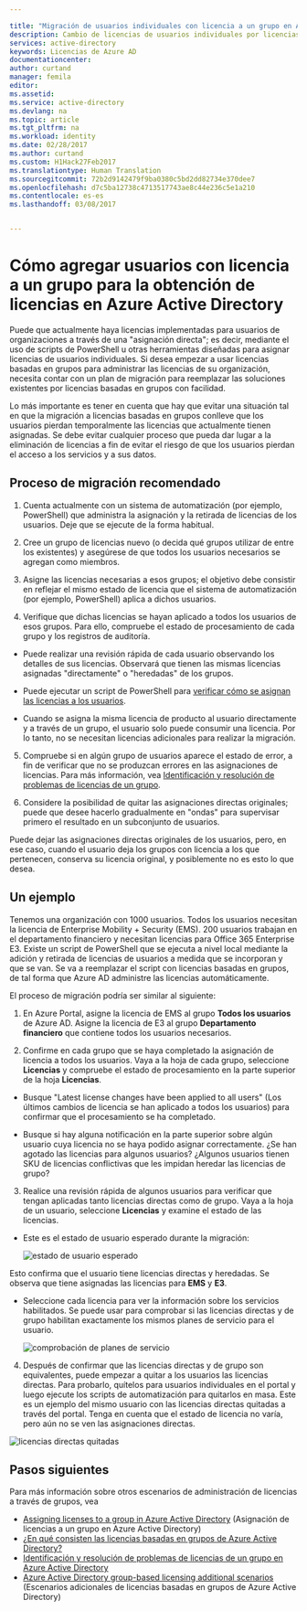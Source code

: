 ```yaml
---

title: "Migración de usuarios individuales con licencia a un grupo en Azure Active Directory | Microsoft Docs"
description: Cambio de licencias de usuarios individuales por licencias basadas en grupos mediante Azure Active Directory
services: active-directory
keywords: Licencias de Azure AD
documentationcenter: 
author: curtand
manager: femila
editor: 
ms.assetid: 
ms.service: active-directory
ms.devlang: na
ms.topic: article
ms.tgt_pltfrm: na
ms.workload: identity
ms.date: 02/28/2017
ms.author: curtand
ms.custom: H1Hack27Feb2017
ms.translationtype: Human Translation
ms.sourcegitcommit: 72b2d9142479f9ba0380c5bd2dd82734e370dee7
ms.openlocfilehash: d7c5ba12738c4713517743ae8c44e236c5e1a210
ms.contentlocale: es-es
ms.lasthandoff: 03/08/2017


---
```


# <a name="how-to-add-licensed-users-to-a-group-for-licensing-in-azure-active-directory"></a>Cómo agregar usuarios con licencia a un grupo para la obtención de licencias en Azure Active Directory

Puede que actualmente haya licencias implementadas para usuarios de organizaciones a través de una "asignación directa"; es decir, mediante el uso de scripts de PowerShell u otras herramientas diseñadas para asignar licencias de usuarios individuales. Si desea empezar a usar licencias basadas en grupos para administrar las licencias de su organización, necesita contar con un plan de migración para reemplazar las soluciones existentes por licencias basadas en grupos con facilidad.

Lo más importante es tener en cuenta que hay que evitar una situación tal en que la migración a licencias basadas en grupos conlleve que los usuarios pierdan temporalmente las licencias que actualmente tienen asignadas. Se debe evitar cualquier proceso que pueda dar lugar a la eliminación de licencias a fin de evitar el riesgo de que los usuarios pierdan el acceso a los servicios y a sus datos.

## <a name="recommended-migration-process"></a>Proceso de migración recomendado

1. Cuenta actualmente con un sistema de automatización (por ejemplo, PowerShell) que administra la asignación y la retirada de licencias de los usuarios. Deje que se ejecute de la forma habitual.

2. Cree un grupo de licencias nuevo (o decida qué grupos utilizar de entre los existentes) y asegúrese de que todos los usuarios necesarios se agregan como miembros.

3. Asigne las licencias necesarias a esos grupos; el objetivo debe consistir en reflejar el mismo estado de licencia que el sistema de automatización (por ejemplo, PowerShell) aplica a dichos usuarios.

4. Verifique que dichas licencias se hayan aplicado a todos los usuarios de esos grupos. Para ello, compruebe el estado de procesamiento de cada grupo y los registros de auditoría.

  - Puede realizar una revisión rápida de cada usuario observando los detalles de sus licencias. Observará que tienen las mismas licencias asignadas "directamente" o "heredadas" de los grupos.

  - Puede ejecutar un script de PowerShell para [verificar cómo se asignan las licencias a los usuarios](active-directory-licensing-group-advanced.md#use-powershell-to-see-who-has-inherited-and-direct-licenses).

  - Cuando se asigna la misma licencia de producto al usuario directamente y a través de un grupo, el usuario solo puede consumir una licencia. Por lo tanto, no se necesitan licencias adicionales para realizar la migración.

5. Compruebe si en algún grupo de usuarios aparece el estado de error, a fin de verificar que no se produzcan errores en las asignaciones de licencias. Para más información, vea [Identificación y resolución de problemas de licencias de un grupo](active-directory-licensing-group-problem-resolution-azure-portal.md).

6. Considere la posibilidad de quitar las asignaciones directas originales; puede que desee hacerlo gradualmente en "ondas" para supervisar primero el resultado en un subconjunto de usuarios.

  Puede dejar las asignaciones directas originales de los usuarios, pero, en ese caso, cuando el usuario deja los grupos con licencia a los que pertenecen, conserva su licencia original, y posiblemente no es esto lo que desea.

## <a name="an-example"></a>Un ejemplo

Tenemos una organización con 1000 usuarios. Todos los usuarios necesitan la licencia de Enterprise Mobility + Security (EMS). 200 usuarios trabajan en el departamento financiero y necesitan licencias para Office 365 Enterprise E3. Existe un script de PowerShell que se ejecuta a nivel local mediante la adición y retirada de licencias de usuarios a medida que se incorporan y que se van. Se va a reemplazar el script con licencias basadas en grupos, de tal forma que Azure AD administre las licencias automáticamente.

El proceso de migración podría ser similar al siguiente:

1. En Azure Portal, asigne la licencia de EMS al grupo **Todos los usuarios** de Azure AD. Asigne la licencia de E3 al grupo **Departamento financiero** que contiene todos los usuarios necesarios.

2. Confirme en cada grupo que se haya completado la asignación de licencia a todos los usuarios. Vaya a la hoja de cada grupo, seleccione **Licencias** y compruebe el estado de procesamiento en la parte superior de la hoja **Licencias**.

  - Busque "Latest license changes have been applied to all users" (Los últimos cambios de licencia se han aplicado a todos los usuarios) para confirmar que el procesamiento se ha completado.

  - Busque si hay alguna notificación en la parte superior sobre algún usuario cuya licencia no se haya podido asignar correctamente. ¿Se han agotado las licencias para algunos usuarios? ¿Algunos usuarios tienen SKU de licencias conflictivas que les impidan heredar las licencias de grupo?

3. Realice una revisión rápida de algunos usuarios para verificar que tengan aplicadas tanto licencias directas como de grupo. Vaya a la hoja de un usuario, seleccione **Licencias** y examine el estado de las licencias.

  - Este es el estado de usuario esperado durante la migración:

      ![estado de usuario esperado](media/active-directory-licensing-group-migration-azure-portal/expected-user-state.png)

  Esto confirma que el usuario tiene licencias directas y heredadas. Se observa que tiene asignadas las licencias para **EMS** y **E3**.

  - Seleccione cada licencia para ver la información sobre los servicios habilitados. Se puede usar para comprobar si las licencias directas y de grupo habilitan exactamente los mismos planes de servicio para el usuario.

      ![comprobación de planes de servicio](media/active-directory-licensing-group-migration-azure-portal/check-service-plans.png)

4. Después de confirmar que las licencias directas y de grupo son equivalentes, puede empezar a quitar a los usuarios las licencias directas. Para probarlo, quítelos para usuarios individuales en el portal y luego ejecute los scripts de automatización para quitarlos en masa. Este es un ejemplo del mismo usuario con las licencias directas quitadas a través del portal. Tenga en cuenta que el estado de licencia no varía, pero aún no se ven las asignaciones directas.

  ![licencias directas quitadas](media/active-directory-licensing-group-migration-azure-portal/direct-licenses-removed.png)


## <a name="next-steps"></a>Pasos siguientes

Para más información sobre otros escenarios de administración de licencias a través de grupos, vea

* [Assigning licenses to a group in Azure Active Directory](active-directory-licensing-group-assignment-azure-portal.md) (Asignación de licencias a un grupo en Azure Active Directory)
* [¿En qué consisten las licencias basadas en grupos de Azure Active Directory?](active-directory-licensing-whatis-azure-portal.md)
* [Identificación y resolución de problemas de licencias de un grupo en Azure Active Directory](active-directory-licensing-group-problem-resolution-azure-portal.md)
* [Azure Active Directory group-based licensing additional scenarios](active-directory-licensing-group-advanced.md) (Escenarios adicionales de licencias basadas en grupos de Azure Active Directory)

